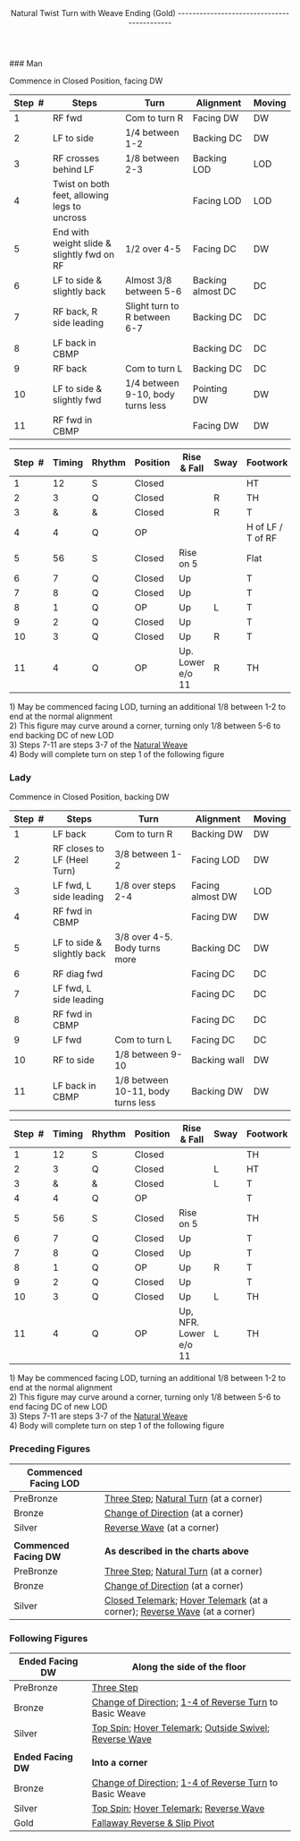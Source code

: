 <header>Natural Twist Turn with Weave Ending (Gold)
-------------------------------------------

 </header>### Man

Commence in Closed Position, facing DW

 | **Step<span style="color:white">\_</span>\#** | **Steps** | **Turn** | **Alignment** | **Moving** |
|---|---|---|---|---|
| 1 | RF fwd | Com to turn R | Facing DW | DW |
| 2 | LF to side | 1/4 between 1-2 | Backing DC | DW |
| 3 | RF crosses behind LF | 1/8 between 2-3 | Backing LOD | LOD |
| 4 | Twist on both feet, allowing legs to uncross |  | Facing LOD | LOD |
| 5 | End with weight slide &amp; slightly fwd on RF | 1/2 over 4-5 | Facing DC | DW |
| 6 | LF to side &amp; slightly back | Almost 3/8 between 5-6 | Backing almost DC | DC |
| 7 | RF back, R side leading | Slight turn to R between 6-7 | Backing DC | DC |
| 8 | LF back in CBMP |  | Backing DC | DC |
| 9 | RF back | Com to turn L | Backing DC | DC |
| 10 | LF to side &amp; slightly fwd | 1/4 between 9-10, body turns less | Pointing DW | DW |
| 11 | RF fwd in CBMP |  | Facing DW | DW |

 | **Step<span style="color:white">\_</span>\#** | **Timing** | **Rhythm** | **Position** | **Rise &amp; Fall** | **Sway** | **Footwork** |
|---|---|---|---|---|---|---|
| 1 | 12 | S | Closed |  |  | HT |
| 2 | 3 | Q | Closed |  | R | TH |
| 3 | &amp; | &amp; | Closed |  | R | T |
| 4 | 4 | Q | OP |  |  | H of LF / T of RF |
| 5 | 56 | S | Closed | Rise on 5 |  | Flat |
| 6 | 7 | Q | Closed | Up |  | T |
| 7 | 8 | Q | Closed | Up |  | T |
| 8 | 1 | Q | OP | Up | L | T |
| 9 | 2 | Q | Closed | Up |  | T |
| 10 | 3 | Q | Closed | Up | R | T |
| 11 | 4 | Q | OP | Up. Lower e/o 11 | R | TH |

1\) May be commenced facing LOD, turning an additional 1/8 between 1-2 to end at the normal alignment  
 2) This figure may curve around a corner, turning only 1/8 between 5-6 to end backing DC of new LOD  
 3) Steps 7-11 are steps 3-7 of the [Natural Weave](natural_weave.md)  
 4) Body will complete turn on step 1 of the following figure

### Lady

Commence in Closed Position, backing DW

 | **Step<span style="color:white">\_</span>\#** | **Steps** | **Turn** | **Alignment** | **Moving** |
|---|---|---|---|---|
| 1 | LF back | Com to turn R | Backing DW | DW |
| 2 | RF closes to LF (Heel Turn) | 3/8 between 1-2 | Facing LOD | DW |
| 3 | LF fwd, L side leading | 1/8 over steps 2-4 | Facing almost DW | LOD |
| 4 | RF fwd in CBMP |  | Facing DW | DW |
| 5 | LF to side &amp; slightly back | 3/8 over 4-5. Body turns more | Backing DC | DW |
| 6 | RF diag fwd |  | Facing DC | DC |
| 7 | LF fwd, L side leading |  | Facing DC | DC |
| 8 | RF fwd in CBMP |  | Facing DC | DC |
| 9 | LF fwd | Com to turn L | Facing DC | DC |
| 10 | RF to side | 1/8 between 9-10 | Backing wall | DW |
| 11 | LF back in CBMP | 1/8 between 10-11, body turns less | Backing DW | DW |

 | **Step<span style="color:white">\_</span>\#** | **Timing** | **Rhythm** | **Position** | **Rise &amp; Fall** | **Sway** | **Footwork** |
|---|---|---|---|---|---|---|
| 1 | 12 | S | Closed |  |  | TH |
| 2 | 3 | Q | Closed |  | L | HT |
| 3 | &amp; | &amp; | Closed |  | L | T |
| 4 | 4 | Q | OP |  |  | T |
| 5 | 56 | S | Closed | Rise on 5 |  | TH |
| 6 | 7 | Q | Closed | Up |  | T |
| 7 | 8 | Q | Closed | Up |  | T |
| 8 | 1 | Q | OP | Up | R | T |
| 9 | 2 | Q | Closed | Up |  | T |
| 10 | 3 | Q | Closed | Up | L | TH |
| 11 | 4 | Q | OP | Up, NFR. Lower e/o 11 | L | TH |

1\) May be commenced facing LOD, turning an additional 1/8 between 1-2 to end at the normal alignment  
 2) This figure may curve around a corner, turning only 1/8 between 5-6 to end facing DC of new LOD  
 3) Steps 7-11 are steps 3-7 of the [Natural Weave](natural_weave.md)  
 4) Body will complete turn on step 1 of the following figure

### Preceding Figures

 | **Commenced Facing LOD** |  |
|---|---|
| PreBronze | [Three Step](three_step.md); [Natural Turn](natural_turn.md) (at a corner) |
| Bronze | [Change of Direction](change_direction.md) (at a corner) |
| Silver | [Reverse Wave](reverse_wave.md) (at a corner) |
|  |  |
| **Commenced Facing DW** | **As described in the charts above** |
| PreBronze | [Three Step](three_step.md); [Natural Turn](natural_turn.md) (at a corner) |
| Bronze | [Change of Direction](change_direction.md) (at a corner) |
| Silver | [Closed Telemark](closed_telemark.md); [Hover Telemark](hover_telemark.md) (at a corner); [Reverse Wave](reverse_wave.md) (at a corner) |

### Following Figures

 | **Ended Facing DW** | **Along the side of the floor** |
|---|---|
| PreBronze | [Three Step](three_step.md) |
| Bronze | [Change of Direction](change_direction.md); [1-4 of Reverse Turn](reverse_turn.md) to Basic Weave |
| Silver | [Top Spin](top_spin.md); [Hover Telemark](hover_telemark.md); [Outside Swivel](outside_swivel.md); [Reverse Wave](reverse_wave.md) |
|  |  |
| **Ended Facing DW** | **Into a corner** |
| Bronze | [Change of Direction](change_direction.md); [1-4 of Reverse Turn](reverse_turn.md) to Basic Weave |
| Silver | [Top Spin](top_spin.md); [Hover Telemark](hover_telemark.md); [Reverse Wave](reverse_wave.md) |
| Gold | [Fallaway Reverse &amp; Slip Pivot](fallaway_reverse.md) |